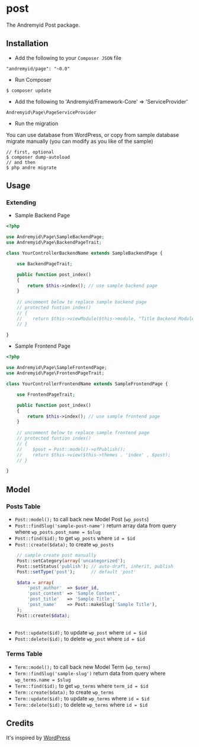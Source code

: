 # post
The Andremyid Post package.

## Installation

* Add the following to your `Composer JSON` file
```
"andremyid/page": "~0.0"
```
* Run Composer
```
$ composer update
```
* Add the following to 'Andremyid/Framework-Core' => 'ServiceProvider'
```
Andremyid\Page\PageServiceProvider
```
* Run the migration

You can use database from WordPress, or copy from sample database migrate manually (you can modify as you like of the sample)
```
// first, optional
$ composer dump-autoload
// and then
$ php andre migrate
```
## Usage

### Extending

* Sample Backend Page

```php
<?php

use Andremyid\Page\SampleBackendPage;
use Andremyid\Page\BackendPageTrait;

class YourControllerBackendName extends SampleBackendPage {

    use BackendPageTrait;

    public function post_index()
	{
		return $this->index(); // use sample backend page
	}
	
	// uncomment below to replace sample backend page
	// protected funtion index()
	// {
	//    return $this->viewModule($this->module, "Title Backend Module");
	// }

}
```

* Sample Frontend Page

```php
<?php

use Andremyid\Page\SampleFrontendPage;
use Andremyid\Page\FrontendPageTrait;

class YourControllerFrontendName extends SampleFrontendPage {

    use FrontendPageTrait;

    public function post_index()
	{
		return $this->index(); // use sample frontend page
	}
	
	// uncomment below to replace sample frontend page
	// protected funtion index()
	// {
	//    $post = Post::model()->ofPublish();
	//    return $this->view($this->themes . 'index' , $post);
	// }

}
```

## Model
### Posts Table
* `Post::model();` to call back new Model Post (`wp_posts`)
* `Post::findSlug('sample-post-name')` return array data from query where `wp_posts.post_name = $slug`
* `Post::find($id);` to get `wp_posts` where `id = $id`
* `Post::create($data);` to create `wp_posts`
```php
    // sample create post manually
    Post::setCategory(array('uncategorized');
    Post::setStatus('publish'); // auto-draft, inherit, publish
    Post::setType('post');      // default 'post'

    $data = array(
        'post_author'  => $user_id,
        'post_content' => 'Sample Content',
        'post_title'   => 'Sample Title',
        'post_name'    => Post::makeSlug('Sample Title'),
    );
    Post::create($data);
    
```
* `Post::update($id);` to update `wp_post` where `id = $id`
* `Post::delete($id);` to delete `wp_post` where `id = $id`

### Terms Table
* `Term::model();` to call back new Model Term (`wp_terms`)
* `Term::findSlug('sample-slug')` return data from query where `wp_terms.name = $slug`
* `Term::find($id);` to get `wp_terms` where `term_id = $id`
* `Term::create($data);` to create `wp_terms`
* `Term::update($id);` to update `wp_terms` where `id = $id`
* `Term::delete($id);` to delete `wp_terms` where `id = $id`

## Credits

It's inspired by [WordPress](https://github.com/WordPress/WordPress)
